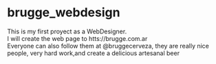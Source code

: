 # brugge_webdesign
This is my first proyect as a WebDesigner. <br/>
I will create the web page to htts://brugge.com.ar <br/>
Everyone can also follow them at @bruggecerveza, they are really nice people, very hard work,and create a delicious artesanal beer
